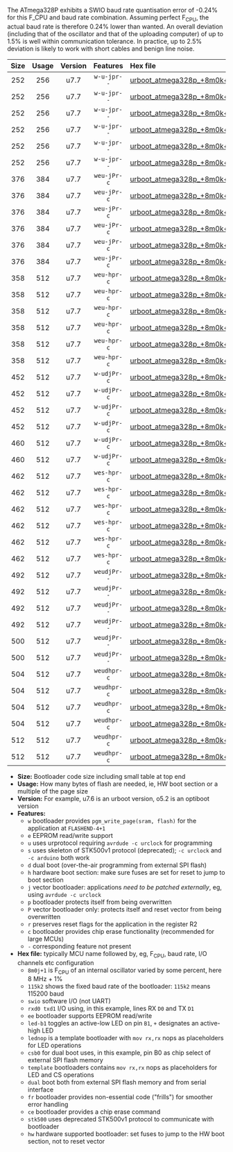 The ATmega328P exhibits a SWIO baud rate quantisation error of -0.24% for this F_CPU and baud rate combination. Assuming perfect F<sub>CPU</sub>, the actual baud rate is therefore 0.24% lower than wanted. An overall deviation (including that of the oscillator and that of the uploading computer) of up to 1.5% is well within communication tolerance. In practice, up to 2.5% deviation is likely to work with short cables and benign line noise.

|Size|Usage|Version|Features|Hex file|
|:-:|:-:|:-:|:-:|:--|
|252|256|u7.7|`w-u-jpr--`|[urboot_atmega328p_+8m0k+2_++57k6_swio_rxd0_txd1_led+b1.hex](https://raw.githubusercontent.com/stefanrueger/urboot.hex/main/mcus/atmega328p/internal_oscillator/fcpu_+8m0k+2/br_++57k6/urboot_atmega328p_+8m0k+2_++57k6_swio_rxd0_txd1_led+b1.hex)|
|252|256|u7.7|`w-u-jpr--`|[urboot_atmega328p_+8m0k+2_++57k6_swio_rxd0_txd1_led+b5.hex](https://raw.githubusercontent.com/stefanrueger/urboot.hex/main/mcus/atmega328p/internal_oscillator/fcpu_+8m0k+2/br_++57k6/urboot_atmega328p_+8m0k+2_++57k6_swio_rxd0_txd1_led+b5.hex)|
|252|256|u7.7|`w-u-jpr--`|[urboot_atmega328p_+8m0k+2_++57k6_swio_rxd0_txd1_led+d5.hex](https://raw.githubusercontent.com/stefanrueger/urboot.hex/main/mcus/atmega328p/internal_oscillator/fcpu_+8m0k+2/br_++57k6/urboot_atmega328p_+8m0k+2_++57k6_swio_rxd0_txd1_led+d5.hex)|
|252|256|u7.7|`w-u-jpr--`|[urboot_atmega328p_+8m0k+2_++57k6_swio_rxd0_txd1_led-b1.hex](https://raw.githubusercontent.com/stefanrueger/urboot.hex/main/mcus/atmega328p/internal_oscillator/fcpu_+8m0k+2/br_++57k6/urboot_atmega328p_+8m0k+2_++57k6_swio_rxd0_txd1_led-b1.hex)|
|252|256|u7.7|`w-u-jpr--`|[urboot_atmega328p_+8m0k+2_++57k6_swio_rxd0_txd1_led-d5.hex](https://raw.githubusercontent.com/stefanrueger/urboot.hex/main/mcus/atmega328p/internal_oscillator/fcpu_+8m0k+2/br_++57k6/urboot_atmega328p_+8m0k+2_++57k6_swio_rxd0_txd1_led-d5.hex)|
|252|256|u7.7|`w-u-jpr--`|[urboot_atmega328p_+8m0k+2_++57k6_swio_rxd0_txd1_lednop.hex](https://raw.githubusercontent.com/stefanrueger/urboot.hex/main/mcus/atmega328p/internal_oscillator/fcpu_+8m0k+2/br_++57k6/urboot_atmega328p_+8m0k+2_++57k6_swio_rxd0_txd1_lednop.hex)|
|376|384|u7.7|`weu-jPr-c`|[urboot_atmega328p_+8m0k+2_++57k6_swio_rxd0_txd1_ee_led+b1_fr_ce.hex](https://raw.githubusercontent.com/stefanrueger/urboot.hex/main/mcus/atmega328p/internal_oscillator/fcpu_+8m0k+2/br_++57k6/urboot_atmega328p_+8m0k+2_++57k6_swio_rxd0_txd1_ee_led+b1_fr_ce.hex)|
|376|384|u7.7|`weu-jPr-c`|[urboot_atmega328p_+8m0k+2_++57k6_swio_rxd0_txd1_ee_led+b5_fr_ce.hex](https://raw.githubusercontent.com/stefanrueger/urboot.hex/main/mcus/atmega328p/internal_oscillator/fcpu_+8m0k+2/br_++57k6/urboot_atmega328p_+8m0k+2_++57k6_swio_rxd0_txd1_ee_led+b5_fr_ce.hex)|
|376|384|u7.7|`weu-jPr-c`|[urboot_atmega328p_+8m0k+2_++57k6_swio_rxd0_txd1_ee_led+d5_fr_ce.hex](https://raw.githubusercontent.com/stefanrueger/urboot.hex/main/mcus/atmega328p/internal_oscillator/fcpu_+8m0k+2/br_++57k6/urboot_atmega328p_+8m0k+2_++57k6_swio_rxd0_txd1_ee_led+d5_fr_ce.hex)|
|376|384|u7.7|`weu-jPr-c`|[urboot_atmega328p_+8m0k+2_++57k6_swio_rxd0_txd1_ee_led-b1_fr_ce.hex](https://raw.githubusercontent.com/stefanrueger/urboot.hex/main/mcus/atmega328p/internal_oscillator/fcpu_+8m0k+2/br_++57k6/urboot_atmega328p_+8m0k+2_++57k6_swio_rxd0_txd1_ee_led-b1_fr_ce.hex)|
|376|384|u7.7|`weu-jPr-c`|[urboot_atmega328p_+8m0k+2_++57k6_swio_rxd0_txd1_ee_led-d5_fr_ce.hex](https://raw.githubusercontent.com/stefanrueger/urboot.hex/main/mcus/atmega328p/internal_oscillator/fcpu_+8m0k+2/br_++57k6/urboot_atmega328p_+8m0k+2_++57k6_swio_rxd0_txd1_ee_led-d5_fr_ce.hex)|
|376|384|u7.7|`weu-jPr-c`|[urboot_atmega328p_+8m0k+2_++57k6_swio_rxd0_txd1_ee_lednop_fr_ce.hex](https://raw.githubusercontent.com/stefanrueger/urboot.hex/main/mcus/atmega328p/internal_oscillator/fcpu_+8m0k+2/br_++57k6/urboot_atmega328p_+8m0k+2_++57k6_swio_rxd0_txd1_ee_lednop_fr_ce.hex)|
|358|512|u7.7|`weu-hpr-c`|[urboot_atmega328p_+8m0k+2_++57k6_swio_rxd0_txd1_ee_led+b1_fr_ce_hw.hex](https://raw.githubusercontent.com/stefanrueger/urboot.hex/main/mcus/atmega328p/internal_oscillator/fcpu_+8m0k+2/br_++57k6/urboot_atmega328p_+8m0k+2_++57k6_swio_rxd0_txd1_ee_led+b1_fr_ce_hw.hex)|
|358|512|u7.7|`weu-hpr-c`|[urboot_atmega328p_+8m0k+2_++57k6_swio_rxd0_txd1_ee_led+b5_fr_ce_hw.hex](https://raw.githubusercontent.com/stefanrueger/urboot.hex/main/mcus/atmega328p/internal_oscillator/fcpu_+8m0k+2/br_++57k6/urboot_atmega328p_+8m0k+2_++57k6_swio_rxd0_txd1_ee_led+b5_fr_ce_hw.hex)|
|358|512|u7.7|`weu-hpr-c`|[urboot_atmega328p_+8m0k+2_++57k6_swio_rxd0_txd1_ee_led+d5_fr_ce_hw.hex](https://raw.githubusercontent.com/stefanrueger/urboot.hex/main/mcus/atmega328p/internal_oscillator/fcpu_+8m0k+2/br_++57k6/urboot_atmega328p_+8m0k+2_++57k6_swio_rxd0_txd1_ee_led+d5_fr_ce_hw.hex)|
|358|512|u7.7|`weu-hpr-c`|[urboot_atmega328p_+8m0k+2_++57k6_swio_rxd0_txd1_ee_led-b1_fr_ce_hw.hex](https://raw.githubusercontent.com/stefanrueger/urboot.hex/main/mcus/atmega328p/internal_oscillator/fcpu_+8m0k+2/br_++57k6/urboot_atmega328p_+8m0k+2_++57k6_swio_rxd0_txd1_ee_led-b1_fr_ce_hw.hex)|
|358|512|u7.7|`weu-hpr-c`|[urboot_atmega328p_+8m0k+2_++57k6_swio_rxd0_txd1_ee_led-d5_fr_ce_hw.hex](https://raw.githubusercontent.com/stefanrueger/urboot.hex/main/mcus/atmega328p/internal_oscillator/fcpu_+8m0k+2/br_++57k6/urboot_atmega328p_+8m0k+2_++57k6_swio_rxd0_txd1_ee_led-d5_fr_ce_hw.hex)|
|358|512|u7.7|`weu-hpr-c`|[urboot_atmega328p_+8m0k+2_++57k6_swio_rxd0_txd1_ee_lednop_fr_ce_hw.hex](https://raw.githubusercontent.com/stefanrueger/urboot.hex/main/mcus/atmega328p/internal_oscillator/fcpu_+8m0k+2/br_++57k6/urboot_atmega328p_+8m0k+2_++57k6_swio_rxd0_txd1_ee_lednop_fr_ce_hw.hex)|
|452|512|u7.7|`w-udjPr-c`|[urboot_atmega328p_+8m0k+2_++57k6_swio_rxd0_txd1_led+b1_csb0_dual_fr_ce.hex](https://raw.githubusercontent.com/stefanrueger/urboot.hex/main/mcus/atmega328p/internal_oscillator/fcpu_+8m0k+2/br_++57k6/urboot_atmega328p_+8m0k+2_++57k6_swio_rxd0_txd1_led+b1_csb0_dual_fr_ce.hex)|
|452|512|u7.7|`w-udjPr-c`|[urboot_atmega328p_+8m0k+2_++57k6_swio_rxd0_txd1_led+d5_csb0_dual_fr_ce.hex](https://raw.githubusercontent.com/stefanrueger/urboot.hex/main/mcus/atmega328p/internal_oscillator/fcpu_+8m0k+2/br_++57k6/urboot_atmega328p_+8m0k+2_++57k6_swio_rxd0_txd1_led+d5_csb0_dual_fr_ce.hex)|
|452|512|u7.7|`w-udjPr-c`|[urboot_atmega328p_+8m0k+2_++57k6_swio_rxd0_txd1_led-b1_csb0_dual_fr_ce.hex](https://raw.githubusercontent.com/stefanrueger/urboot.hex/main/mcus/atmega328p/internal_oscillator/fcpu_+8m0k+2/br_++57k6/urboot_atmega328p_+8m0k+2_++57k6_swio_rxd0_txd1_led-b1_csb0_dual_fr_ce.hex)|
|452|512|u7.7|`w-udjPr-c`|[urboot_atmega328p_+8m0k+2_++57k6_swio_rxd0_txd1_led-d5_csb0_dual_fr_ce.hex](https://raw.githubusercontent.com/stefanrueger/urboot.hex/main/mcus/atmega328p/internal_oscillator/fcpu_+8m0k+2/br_++57k6/urboot_atmega328p_+8m0k+2_++57k6_swio_rxd0_txd1_led-d5_csb0_dual_fr_ce.hex)|
|460|512|u7.7|`w-udjPr-c`|[urboot_atmega328p_+8m0k+2_++57k6_swio_rxd0_txd1_led+b1_csd5_dual_fr_ce.hex](https://raw.githubusercontent.com/stefanrueger/urboot.hex/main/mcus/atmega328p/internal_oscillator/fcpu_+8m0k+2/br_++57k6/urboot_atmega328p_+8m0k+2_++57k6_swio_rxd0_txd1_led+b1_csd5_dual_fr_ce.hex)|
|460|512|u7.7|`w-udjPr-c`|[urboot_atmega328p_+8m0k+2_++57k6_swio_rxd0_txd1_template_dual_fr_ce.hex](https://raw.githubusercontent.com/stefanrueger/urboot.hex/main/mcus/atmega328p/internal_oscillator/fcpu_+8m0k+2/br_++57k6/urboot_atmega328p_+8m0k+2_++57k6_swio_rxd0_txd1_template_dual_fr_ce.hex)|
|462|512|u7.7|`wes-hpr-c`|[urboot_atmega328p_+8m0k+2_++57k6_swio_rxd0_txd1_ee_led+b1_fr_ce_stk500_hw.hex](https://raw.githubusercontent.com/stefanrueger/urboot.hex/main/mcus/atmega328p/internal_oscillator/fcpu_+8m0k+2/br_++57k6/urboot_atmega328p_+8m0k+2_++57k6_swio_rxd0_txd1_ee_led+b1_fr_ce_stk500_hw.hex)|
|462|512|u7.7|`wes-hpr-c`|[urboot_atmega328p_+8m0k+2_++57k6_swio_rxd0_txd1_ee_led+b5_fr_ce_stk500_hw.hex](https://raw.githubusercontent.com/stefanrueger/urboot.hex/main/mcus/atmega328p/internal_oscillator/fcpu_+8m0k+2/br_++57k6/urboot_atmega328p_+8m0k+2_++57k6_swio_rxd0_txd1_ee_led+b5_fr_ce_stk500_hw.hex)|
|462|512|u7.7|`wes-hpr-c`|[urboot_atmega328p_+8m0k+2_++57k6_swio_rxd0_txd1_ee_led+d5_fr_ce_stk500_hw.hex](https://raw.githubusercontent.com/stefanrueger/urboot.hex/main/mcus/atmega328p/internal_oscillator/fcpu_+8m0k+2/br_++57k6/urboot_atmega328p_+8m0k+2_++57k6_swio_rxd0_txd1_ee_led+d5_fr_ce_stk500_hw.hex)|
|462|512|u7.7|`wes-hpr-c`|[urboot_atmega328p_+8m0k+2_++57k6_swio_rxd0_txd1_ee_led-b1_fr_ce_stk500_hw.hex](https://raw.githubusercontent.com/stefanrueger/urboot.hex/main/mcus/atmega328p/internal_oscillator/fcpu_+8m0k+2/br_++57k6/urboot_atmega328p_+8m0k+2_++57k6_swio_rxd0_txd1_ee_led-b1_fr_ce_stk500_hw.hex)|
|462|512|u7.7|`wes-hpr-c`|[urboot_atmega328p_+8m0k+2_++57k6_swio_rxd0_txd1_ee_led-d5_fr_ce_stk500_hw.hex](https://raw.githubusercontent.com/stefanrueger/urboot.hex/main/mcus/atmega328p/internal_oscillator/fcpu_+8m0k+2/br_++57k6/urboot_atmega328p_+8m0k+2_++57k6_swio_rxd0_txd1_ee_led-d5_fr_ce_stk500_hw.hex)|
|462|512|u7.7|`wes-hpr-c`|[urboot_atmega328p_+8m0k+2_++57k6_swio_rxd0_txd1_ee_lednop_fr_ce_stk500_hw.hex](https://raw.githubusercontent.com/stefanrueger/urboot.hex/main/mcus/atmega328p/internal_oscillator/fcpu_+8m0k+2/br_++57k6/urboot_atmega328p_+8m0k+2_++57k6_swio_rxd0_txd1_ee_lednop_fr_ce_stk500_hw.hex)|
|492|512|u7.7|`weudjPr--`|[urboot_atmega328p_+8m0k+2_++57k6_swio_rxd0_txd1_ee_led+b1_csb0_dual_fr.hex](https://raw.githubusercontent.com/stefanrueger/urboot.hex/main/mcus/atmega328p/internal_oscillator/fcpu_+8m0k+2/br_++57k6/urboot_atmega328p_+8m0k+2_++57k6_swio_rxd0_txd1_ee_led+b1_csb0_dual_fr.hex)|
|492|512|u7.7|`weudjPr--`|[urboot_atmega328p_+8m0k+2_++57k6_swio_rxd0_txd1_ee_led+d5_csb0_dual_fr.hex](https://raw.githubusercontent.com/stefanrueger/urboot.hex/main/mcus/atmega328p/internal_oscillator/fcpu_+8m0k+2/br_++57k6/urboot_atmega328p_+8m0k+2_++57k6_swio_rxd0_txd1_ee_led+d5_csb0_dual_fr.hex)|
|492|512|u7.7|`weudjPr--`|[urboot_atmega328p_+8m0k+2_++57k6_swio_rxd0_txd1_ee_led-b1_csb0_dual_fr.hex](https://raw.githubusercontent.com/stefanrueger/urboot.hex/main/mcus/atmega328p/internal_oscillator/fcpu_+8m0k+2/br_++57k6/urboot_atmega328p_+8m0k+2_++57k6_swio_rxd0_txd1_ee_led-b1_csb0_dual_fr.hex)|
|492|512|u7.7|`weudjPr--`|[urboot_atmega328p_+8m0k+2_++57k6_swio_rxd0_txd1_ee_led-d5_csb0_dual_fr.hex](https://raw.githubusercontent.com/stefanrueger/urboot.hex/main/mcus/atmega328p/internal_oscillator/fcpu_+8m0k+2/br_++57k6/urboot_atmega328p_+8m0k+2_++57k6_swio_rxd0_txd1_ee_led-d5_csb0_dual_fr.hex)|
|500|512|u7.7|`weudjPr--`|[urboot_atmega328p_+8m0k+2_++57k6_swio_rxd0_txd1_ee_led+b1_csd5_dual_fr.hex](https://raw.githubusercontent.com/stefanrueger/urboot.hex/main/mcus/atmega328p/internal_oscillator/fcpu_+8m0k+2/br_++57k6/urboot_atmega328p_+8m0k+2_++57k6_swio_rxd0_txd1_ee_led+b1_csd5_dual_fr.hex)|
|500|512|u7.7|`weudjPr--`|[urboot_atmega328p_+8m0k+2_++57k6_swio_rxd0_txd1_ee_template_dual_fr.hex](https://raw.githubusercontent.com/stefanrueger/urboot.hex/main/mcus/atmega328p/internal_oscillator/fcpu_+8m0k+2/br_++57k6/urboot_atmega328p_+8m0k+2_++57k6_swio_rxd0_txd1_ee_template_dual_fr.hex)|
|504|512|u7.7|`weudhpr-c`|[urboot_atmega328p_+8m0k+2_++57k6_swio_rxd0_txd1_ee_led+b1_csb0_dual_fr_ce_hw.hex](https://raw.githubusercontent.com/stefanrueger/urboot.hex/main/mcus/atmega328p/internal_oscillator/fcpu_+8m0k+2/br_++57k6/urboot_atmega328p_+8m0k+2_++57k6_swio_rxd0_txd1_ee_led+b1_csb0_dual_fr_ce_hw.hex)|
|504|512|u7.7|`weudhpr-c`|[urboot_atmega328p_+8m0k+2_++57k6_swio_rxd0_txd1_ee_led+d5_csb0_dual_fr_ce_hw.hex](https://raw.githubusercontent.com/stefanrueger/urboot.hex/main/mcus/atmega328p/internal_oscillator/fcpu_+8m0k+2/br_++57k6/urboot_atmega328p_+8m0k+2_++57k6_swio_rxd0_txd1_ee_led+d5_csb0_dual_fr_ce_hw.hex)|
|504|512|u7.7|`weudhpr-c`|[urboot_atmega328p_+8m0k+2_++57k6_swio_rxd0_txd1_ee_led-b1_csb0_dual_fr_ce_hw.hex](https://raw.githubusercontent.com/stefanrueger/urboot.hex/main/mcus/atmega328p/internal_oscillator/fcpu_+8m0k+2/br_++57k6/urboot_atmega328p_+8m0k+2_++57k6_swio_rxd0_txd1_ee_led-b1_csb0_dual_fr_ce_hw.hex)|
|504|512|u7.7|`weudhpr-c`|[urboot_atmega328p_+8m0k+2_++57k6_swio_rxd0_txd1_ee_led-d5_csb0_dual_fr_ce_hw.hex](https://raw.githubusercontent.com/stefanrueger/urboot.hex/main/mcus/atmega328p/internal_oscillator/fcpu_+8m0k+2/br_++57k6/urboot_atmega328p_+8m0k+2_++57k6_swio_rxd0_txd1_ee_led-d5_csb0_dual_fr_ce_hw.hex)|
|512|512|u7.7|`weudhpr-c`|[urboot_atmega328p_+8m0k+2_++57k6_swio_rxd0_txd1_ee_led+b1_csd5_dual_fr_ce_hw.hex](https://raw.githubusercontent.com/stefanrueger/urboot.hex/main/mcus/atmega328p/internal_oscillator/fcpu_+8m0k+2/br_++57k6/urboot_atmega328p_+8m0k+2_++57k6_swio_rxd0_txd1_ee_led+b1_csd5_dual_fr_ce_hw.hex)|
|512|512|u7.7|`weudhpr-c`|[urboot_atmega328p_+8m0k+2_++57k6_swio_rxd0_txd1_ee_template_dual_fr_ce_hw.hex](https://raw.githubusercontent.com/stefanrueger/urboot.hex/main/mcus/atmega328p/internal_oscillator/fcpu_+8m0k+2/br_++57k6/urboot_atmega328p_+8m0k+2_++57k6_swio_rxd0_txd1_ee_template_dual_fr_ce_hw.hex)|

- **Size:** Bootloader code size including small table at top end
- **Usage:** How many bytes of flash are needed, ie, HW boot section or a multiple of the page size
- **Version:** For example, u7.6 is an urboot version, o5.2 is an optiboot version
- **Features:**
  + `w` bootloader provides `pgm_write_page(sram, flash)` for the application at `FLASHEND-4+1`
  + `e` EEPROM read/write support
  + `u` uses urprotocol requiring `avrdude -c urclock` for programming
  + `s` uses skeleton of STK500v1 protocol (deprecated); `-c urclock` and `-c arduino` both work
  + `d` dual boot (over-the-air programming from external SPI flash)
  + `h` hardware boot section: make sure fuses are set for reset to jump to boot section
  + `j` vector bootloader: applications *need to be patched externally*, eg, using `avrdude -c urclock`
  + `p` bootloader protects itself from being overwritten
  + `P` vector bootloader only: protects itself and reset vector from being overwritten
  + `r` preserves reset flags for the application in the register R2
  + `c` bootloader provides chip erase functionality (recommended for large MCUs)
  + `-` corresponding feature not present
- **Hex file:** typically MCU name followed by, eg, F<sub>CPU</sub>, baud rate, I/O channels etc configuration
  + `8m0j+1` is F<sub>CPU</sub> of an internal oscillator varied by some percent, here 8 MHz + 1%
  + `115k2` shows the fixed baud rate of the bootloader: `115k2` means 115200 baud
  + `swio` software I/O (not UART)
  + `rxd0 txd1` I/O using, in this example, lines RX `D0` and TX `D1`
  + `ee` bootloader supports EEPROM read/write
  + `led-b1` toggles an active-low LED on pin `B1`, `+` designates an active-high LED
  + `lednop` is a template bootloader with `mov rx,rx` nops as placeholders for LED operations
  + `csb0` for dual boot uses, in this example, pin B0 as chip select of external SPI flash memory
  + `template` bootloaders contains `mov rx,rx` nops as placeholders for LED and CS operations
  + `dual` boot both from external SPI flash memory and from serial interface
  + `fr` bootloader provides non-essential code ("frills") for smoother error handling
  + `ce` bootloader provides a chip erase command
  + `stk500` uses deprecated STK500v1 protocol to communicate with bootloader
  + `hw` hardware supported bootloader: set fuses to jump to the HW boot section, not to reset vector
